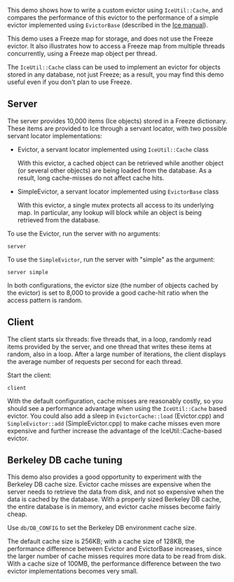 This demo shows how to write a custom evictor using `IceUtil::Cache`, and
compares the performance of this evictor to the performance of a simple
evictor implemented using `EvictorBase` (described in the [Ice manual][1]).

This demo uses a Freeze map for storage, and does not use the Freeze evictor.
It also illustrates how to access a Freeze map from multiple threads
concurrently, using a Freeze map object per thread.

The `IceUtil::Cache` class can be used to implement an evictor for objects
stored in any database, not just Freeze; as a result, you may find this demo
useful even if you don't plan to use Freeze.

## Server

The server provides 10,000 items (Ice objects) stored in a Freeze dictionary.
These items are provided to Ice through a servant locator, with two possible
servant locator implementations:

* Evictor, a servant locator implemented using `IceUtil::Cache` class

  With this evictor, a cached object can be retrieved while another object
  (or several other objects) are being loaded from the database. As a result,
  long cache-misses do not affect cache hits.

* SimpleEvictor, a servant locator implemented using `EvictorBase` class

  With this evictor, a single mutex protects all access to its underlying map.
  In particular, any lookup will block while an object is being retrieved from
  the database.

To use the Evictor, run the server with no arguments:

```
server
```

To use the `SimpleEvictor`, run the server with "simple" as the argument:

```
server simple
```

In both configurations, the evictor size (the number of objects cached by the
evictor) is set to 8,000 to provide a good cache-hit ratio when the access
pattern is random.

## Client

The client starts six threads: five threads that, in a loop, randomly read items
provided by the server, and one thread that writes these items at random, also
in a loop. After a large number of iterations, the client displays the average
number of requests per second for each thread.

Start the client:
```
client
```

With the default configuration, cache misses are reasonably costly, so you
should see a performance advantage when using the `IceUtil::Cache` based
evictor. You could also add a sleep in `EvictorCache::load` (Evictor.cpp) and
`SimpleEvictor::add` (SimpleEvictor.cpp) to make cache misses even more
expensive and further increase the advantage of the IceUtil::Cache-based
evictor.

## Berkeley DB cache tuning

This demo also provides a good opportunity to experiment with the Berkeley DB
cache size. Evictor cache misses are expensive when the server needs to retrieve
the data from disk, and not so expensive when the data is cached by the
database. With a properly sized Berkeley DB cache, the entire database is in
memory, and evictor cache misses become fairly cheap.

Use `db/DB_CONFIG` to set the Berkeley DB environment cache size.

The default cache size is 256KB; with a cache size of 128KB, the performance
difference between Evictor and EvictorBase increases, since the larger number
of cache misses requires more data to be read from disk. With a cache size of
100MB, the performance difference between the two evictor implementations becomes
very small.

[1]: https://doc.zeroc.com/pages/viewpage.action?pageId=18256198#ImplementingaServantEvictorinC++-TheEvictorBaseClassinC++
